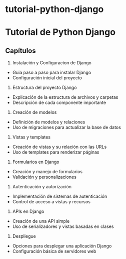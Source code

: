 # tutorial-python-django

# Tutorial de Python Django

## Capítulos

1. Instalación y Configuracion de Django

- Guia paso a paso para instalar Django
- Configuración inicial del proyecto

1. Estructura del proyecto Django

- Explicación de la estructura de archivos y carpetas
- Descripción de cada componente importante

1. Creación de modelos

- Definición de modelos y relaciones
- Uso de migraciones para actualizar la base de datos

1. Vistas y templates

- Creación de vistas y su relación con las URLs
- Uso de templates para renderizar páginas

1. Formularios en Django

- Creación y manejo de formularios
- Validación y personalizaciones

1. Autenticación y autorización

- Implementación de sistemas de autenticación
- Control de acceso a vistas y recursos

1. APIs en Django

- Creación de una API simple
- Uso de serializadores y vistas basadas en clases

1. Despliegue

- Opciones para desplegar una aplicación Django
- Configuración básica de servidores web
